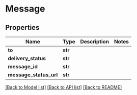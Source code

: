 # Message

## Properties
Name | Type | Description | Notes
------------ | ------------- | ------------- | -------------
**to** | **str** |  | 
**delivery_status** | **str** |  | 
**message_id** | **str** |  | 
**message_status_url** | **str** |  | 

[[Back to Model list]](../README.md#documentation-for-models) [[Back to API list]](../README.md#documentation-for-api-endpoints) [[Back to README]](../README.md)


